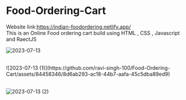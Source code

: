 # Food-Ordering-Cart
Website link:https://indian-foodordering.netlify.app/
<br>
This is an Online Food ordering cart build using HTML , CSS , Javascript and RaectJS


![2023-07-13](https://github.com/ravi-singh-100/Food-Ordering-Cart/assets/84458346/04a346eb-d27e-4646-ab2d-aba8bebe5449)<br>

<br>
![2023-07-13 (1)](https://github.com/ravi-singh-100/Food-Ordering-Cart/assets/84458346/8d6ab293-ac18-44b7-aafa-45c5dba89ed9)<br>
<br>

![2023-07-13 (2)](https://github.com/ravi-singh-100/Food-Ordering-Cart/assets/84458346/626a8de2-9880-411f-b5f7-b00fcae74744)
